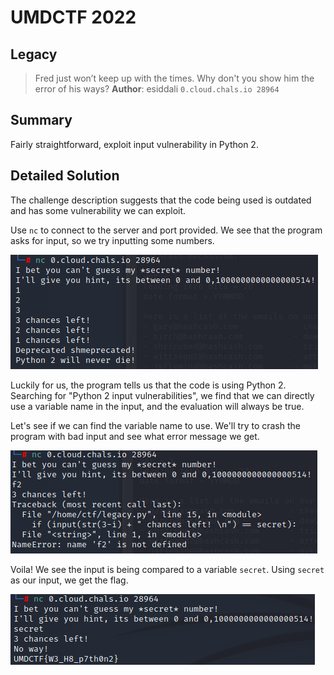 # UMDCTF 2022
## Legacy

> Fred just won’t keep up with the times. Why don't you show him the error of his ways?
> **Author**: esiddali
> `0.cloud.chals.io 28964`

## Summary

Fairly straightforward, exploit input vulnerability in Python 2.

## Detailed Solution

The challenge description suggests that the code being used is outdated and has some vulnerability we can exploit.

Use `nc` to connect to the server and port provided. We see that the program asks for input, so we try inputting some numbers.

![hint.png](https://github.com/03npan/ctf-write-ups/blob/main/umdctf-2022/Legacy/hint.png)

Luckily for us, the program tells us that the code is using Python 2. Searching for "Python 2 input vulnerabilities", we find that we can directly use a variable name in the input, and the evaluation will always be true.

Let's see if we can find the variable name to use. We'll try to crash the program with bad input and see what error message we get.

![error.png](https://github.com/03npan/ctf-write-ups/blob/main/umdctf-2022/Legacy/error.png)

Voila! We see the input is being compared to a variable `secret`. Using `secret` as our input, we get the flag.

![flag.png](https://github.com/03npan/ctf-write-ups/blob/main/umdctf-2022/Legacy/flag.png)